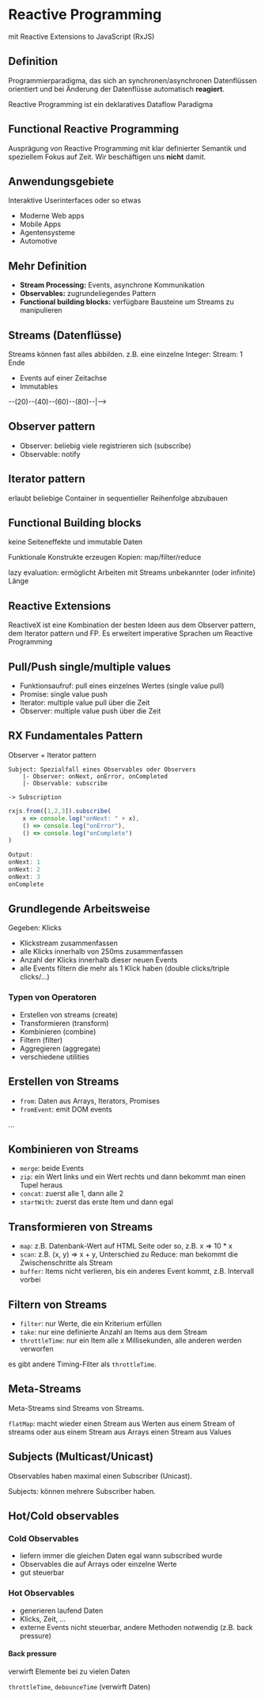 # Reactive Programming

mit Reactive Extensions to JavaScript (RxJS)

## Definition

Programmierparadigma, das sich an synchronen/asynchronen Datenflüssen orientiert und bei Änderung der Datenflüsse automatisch **reagiert**.

Reactive Programming ist ein deklaratives Dataflow Paradigma


## Functional Reactive Programming

Ausprägung von Reactive Programming mit klar definierter Semantik und speziellem Fokus auf Zeit. Wir beschäftigen uns **nicht** damit.

## Anwendungsgebiete

Interaktive Userinterfaces oder so etwas

* Moderne Web apps
* Mobile Apps
* Agentensysteme
* Automotive

## Mehr Definition

* **Stream Processing:** Events, asynchrone Kommunikation
* **Observables:** zugrundeliegendes Pattern
* **Functional building blocks:** verfügbare Bausteine um Streams zu manipulieren

## Streams (Datenflüsse)

Streams können fast alles abbilden. z.B. eine einzelne Integer: Stream: 1 Ende

* Events auf einer Zeitachse
* Immutables


--(20)--(40)--(60)--(80)--|--> 

## Observer pattern

* Observer: beliebig viele registrieren sich (subscribe)
* Observable: notify

## Iterator pattern

erlaubt beliebige Container in sequentieller Reihenfolge abzubauen

## Functional Building blocks

keine Seiteneffekte und immutable Daten

Funktionale Konstrukte erzeugen Kopien: map/filter/reduce

lazy evaluation: ermöglicht Arbeiten mit Streams unbekannter (oder infinite) Länge

## Reactive Extensions

ReactiveX ist eine Kombination der besten Ideen aus dem Observer pattern, dem Iterator pattern und FP. Es erweitert imperative Sprachen um Reactive Programming

## Pull/Push single/multiple values

* Funktionsaufruf: pull eines einzelnes Wertes (single value pull)
* Promise: single value push
* Iterator: multiple value pull über die Zeit
* Observer: multiple value push über die Zeit

## RX Fundamentales Pattern

Observer + Iterator pattern

```
Subject: Spezialfall eines Observables oder Observers
    |- Observer: onNext, onError, onCompleted 
    |- Observable: subscribe                    

-> Subscription
```

```javascript
rxjs.from([1,2,3]).subscribe(
    x => console.log("onNext: " + x),
    () => console.log("onError"),
    () => console.log("onComplete")
)

Output:
onNext: 1
onNext: 2
onNext: 3
onComplete
```

## Grundlegende Arbeitsweise

Gegeben: Klicks

* Klickstream zusammenfassen
* alle Klicks innerhalb von 250ms zusammenfassen
* Anzahl der Klicks innerhalb dieser neuen Events
* alle Events filtern die mehr als 1 Klick haben (double clicks/triple clicks/...)

### Typen von Operatoren

* Erstellen von streams (create)
* Transformieren (transform)
* Kombinieren (combine)
* Filtern (filter)
* Aggregieren (aggregate)
* verschiedene utilities

## Erstellen von Streams

* `from`: Daten aus Arrays, Iterators, Promises  
* `fromEvent`: emit DOM events

...

## Kombinieren von Streams

* `merge`: beide Events
* `zip`: ein Wert links und ein Wert rechts und dann bekommt man einen Tupel heraus
* `concat`: zuerst alle 1, dann alle 2
* `startWith`: zuerst das erste Item und dann egal

## Transformieren von Streams

* `map`: z.B. Datenbank-Wert auf HTML Seite oder so, z.B. x => 10 * x
* `scan`:  z.B. (x, y) => x + y, Unterschied zu Reduce: man bekommt die Zwischenschritte als Stream
* `buffer`: Items nicht verlieren, bis ein anderes Event kommt, z.B. Intervall vorbei

## Filtern von Streams

* `filter`: nur Werte, die ein Kriterium erfüllen
* `take`: nur eine definierte Anzahl an Items aus dem Stream
* `throttleTime`: nur ein Item alle x Millisekunden, alle anderen werden verworfen

es gibt andere Timing-Filter als `throttleTime`.

## Meta-Streams

Meta-Streams sind Streams von Streams.

`flatMap`: macht wieder einen Stream aus Werten aus einem Stream of streams oder aus einem Stream aus Arrays einen Stream aus Values

## Subjects (Multicast/Unicast)

Observables haben maximal einen Subscriber (Unicast).

Subjects: können mehrere Subscriber haben.

## Hot/Cold observables

### Cold Observables

* liefern immer die gleichen Daten egal wann subscribed wurde
* Observables die auf Arrays oder einzelne Werte
* gut steuerbar

### Hot Observables

* generieren laufend Daten
* Klicks, Zeit, ...
* externe Events nicht steuerbar, andere Methoden notwendig (z.B. back pressure)

#### Back pressure

verwirft Elemente bei zu vielen Daten

`throttleTime`, `debounceTime` (verwirft Daten)

